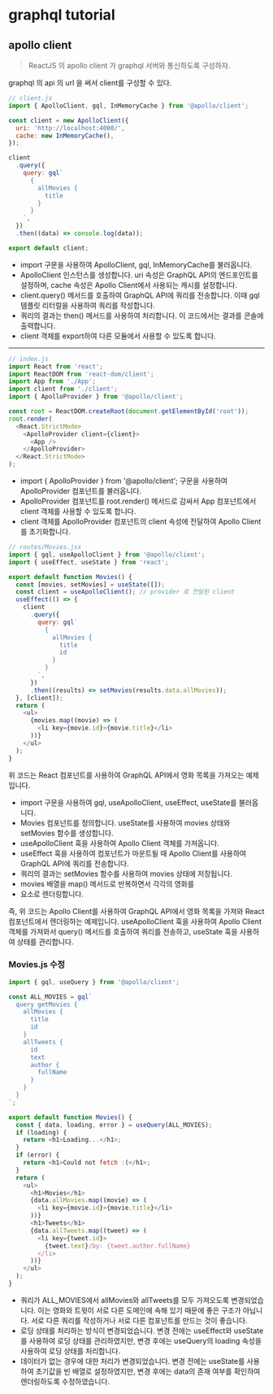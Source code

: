 # graphql tutorial

## apollo client

> ReactJS 의 apollo client 가 graphql 서버와 통신하도록 구성하자.

graphql 의 api 의 url 을 써서 client를 구성할 수 있다.

```js
// client.js
import { ApolloClient, gql, InMemoryCache } from '@apollo/client';

const client = new ApolloClient({
  uri: 'http://localhost:4000/',
  cache: new InMemoryCache(),
});

client
  .query({
    query: gql`
      {
        allMovies {
          title
        }
      }
    `,
  })
  .then((data) => console.log(data));

export default client;
```

- import 구문을 사용하여 ApolloClient, gql, InMemoryCache를 불러옵니다.
- ApolloClient 인스턴스를 생성합니다. uri 속성은 GraphQL API의 엔드포인트를 설정하며, cache 속성은 Apollo Client에서 사용되는 캐시를 설정합니다.
- client.query() 메서드를 호출하여 GraphQL API에 쿼리를 전송합니다. 이때 gql 템플릿 리터럴을 사용하여 쿼리를 작성합니다.
- 쿼리의 결과는 then() 메서드를 사용하여 처리합니다. 이 코드에서는 결과를 콘솔에 출력합니다.
- client 객체를 export하여 다른 모듈에서 사용할 수 있도록 합니다.

<hr />

```js
// index.js
import React from 'react';
import ReactDOM from 'react-dom/client';
import App from './App';
import client from './client';
import { ApolloProvider } from '@apollo/client';

const root = ReactDOM.createRoot(document.getElementById('root'));
root.render(
  <React.StrictMode>
    <ApolloProvider client={client}>
      <App />
    </ApolloProvider>
  </React.StrictMode>
);
```

- import { ApolloProvider } from '@apollo/client'; 구문을 사용하여 ApolloProvider 컴포넌트를 불러옵니다.
- ApolloProvider 컴포넌트를 root.render() 메서드로 감싸서 App 컴포넌트에서 client 객체를 사용할 수 있도록 합니다.
- client 객체를 ApolloProvider 컴포넌트의 client 속성에 전달하여 Apollo Client를 초기화합니다.

```js
// routes/Movies.jsx
import { gql, useApolloClient } from '@apollo/client';
import { useEffect, useState } from 'react';

export default function Movies() {
  const [movies, setMovies] = useState([]);
  const client = useApolloClient(); // provider 로 전달된 client
  useEffect(() => {
    client
      .query({
        query: gql`
          {
            allMovies {
              title
              id
            }
          }
        `,
      })
      .then((results) => setMovies(results.data.allMovies));
  }, [client]);
  return (
    <ul>
      {movies.map((movie) => (
        <li key={movie.id}>{movie.title}</li>
      ))}
    </ul>
  );
}
```

위 코드는 React 컴포넌트를 사용하여 GraphQL API에서 영화 목록을 가져오는 예제입니다.

- import 구문을 사용하여 gql, useApolloClient, useEffect, useState를 불러옵니다.
- Movies 컴포넌트를 정의합니다. useState를 사용하여 movies 상태와 setMovies 함수를 생성합니다.
- useApolloClient 훅을 사용하여 Apollo Client 객체를 가져옵니다.
- useEffect 훅을 사용하여 컴포넌트가 마운트될 때 Apollo Client를 사용하여 GraphQL API에 쿼리를 전송합니다.
- 쿼리의 결과는 setMovies 함수를 사용하여 movies 상태에 저장됩니다.
- movies 배열을 map() 메서드로 반복하면서 각각의 영화를 <li> 요소로 렌더링합니다.

즉, 위 코드는 Apollo Client를 사용하여 GraphQL API에서 영화 목록을 가져와 React 컴포넌트에서 렌더링하는 예제입니다. useApolloClient 훅을 사용하여 Apollo Client 객체를 가져와서 query() 메서드를 호출하여 쿼리를 전송하고, useState 훅을 사용하여 상태를 관리합니다.

### Movies.js 수정

```js
import { gql, useQuery } from '@apollo/client';

const ALL_MOVIES = gql`
  query getMovies {
    allMovies {
      title
      id
    }
    allTweets {
      id
      text
      author {
        fullName
      }
    }
  }
`;

export default function Movies() {
  const { data, loading, error } = useQuery(ALL_MOVIES);
  if (loading) {
    return <h1>Loading...</h1>;
  }
  if (error) {
    return <h1>Could not fetch :(</h1>;
  }
  return (
    <ul>
      <h1>Movies</h1>
      {data.allMovies.map((movie) => (
        <li key={movie.id}>{movie.title}</li>
      ))}
      <h1>Tweets</h1>
      {data.allTweets.map((tweet) => (
        <li key={tweet.id}>
          {tweet.text}/by: {tweet.author.fullName}
        </li>
      ))}
    </ul>
  );
}
```

- 쿼리가 ALL_MOVIES에서 allMovies와 allTweets를 모두 가져오도록 변경되었습니다. 이는 영화와 트윗이 서로 다른 도메인에 속해 있기 때문에 좋은 구조가 아닙니다. 서로 다른 쿼리를 작성하거나 서로 다른 컴포넌트를 만드는 것이 좋습니다.
- 로딩 상태를 처리하는 방식이 변경되었습니다. 변경 전에는 useEffect와 useState를 사용하여 로딩 상태를 관리하였지만, 변경 후에는 useQuery의 loading 속성을 사용하여 로딩 상태를 처리합니다.
- 데이터가 없는 경우에 대한 처리가 변경되었습니다. 변경 전에는 useState를 사용하여 초기값을 빈 배열로 설정하였지만, 변경 후에는 data의 존재 여부를 확인하여 렌더링하도록 수정하였습니다.
